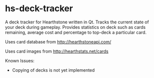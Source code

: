 hs-deck-tracker
===============

A deck tracker for Hearthstone written in Qt. Tracks the current state of your deck during gameplay. Provides statistics on deck such as cards remaining, average cost and percentage to top-deck a particular card.

Uses card database from http://hearthstoneapi.com/

Uses card images from http://hearthstats.net/cards

Known Issues:
* Copying of decks is not yet implemented
